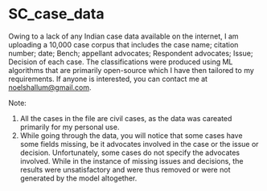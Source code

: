 # SC_case_data
Owing to a lack of any Indian case data available on the internet, I am uploading a 10,000 case corpus that includes the case name; citation number; date; Bench; appellant advocates; Respondent advocates; Issue; Decision of each case.
The classifications were produced using ML algorithms that are primarily open-source which I have then tailored to my requirements. If anyone is interested, you can contact me at noelshallum@gmail.com.

Note:
1. All the cases in the file are civil cases, as the data was careated primarily for my personal use.
2. While going through the data, you will notice that some cases have some fields missing, be it advocates involved in the case or the issue or decision. Unfortunately, some cases do not specify the advocates involved. While in the instance of missing issues and decisions, the results were unsatisfactory and were thus removed or were not generated by the model altogether.
